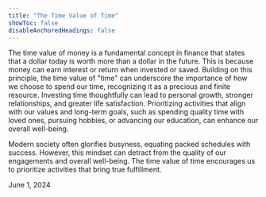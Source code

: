 ```yaml
---
title: "The Time Value of Time"
showToc: false
disableAnchoredHeadings: false
---
```


The time value of money is a fundamental concept in finance that states that a dollar today is worth more than a dollar in the future. This is because money can earn interest or return when invested or saved. Building on this principle, the time value of "time" can underscore the importance of how we choose to spend our time, recognizing it as a precious and finite resource. Investing time thoughtfully can lead to personal growth, stronger relationships, and greater life satisfaction. Prioritizing activities that align with our values and long-term goals, such as spending quality time with loved ones, pursuing hobbies, or advancing our education, can enhance our overall well-being. 

Modern society often glorifies busyness, equating packed schedules with success. However, this mindset can detract from the quality of our engagements and overall well-being. The time value of time encourages us to prioritize activities that bring true fulfillment. 

June 1, 2024 

